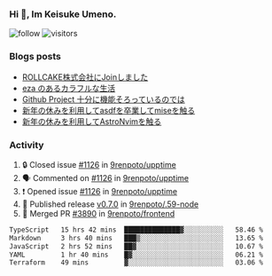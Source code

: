 ### Hi 👋, Im Keisuke Umeno.

<!--
**9renpoto/9renpoto** is a ✨ _special_ ✨ repository because its `README.md` (this file) appears on your GitHub profile.

Here are some ideas to get you started:

- 🔭 I’m currently working on ...
- 🌱 I’m currently learning ...
- 👯 I’m looking to collaborate on ...
- 🤔 I’m looking for help with ...
- 💬 Ask me about ...
- 📫 How to reach me: ...
- 😄 Pronouns: ...
- ⚡ Fun fact: ...
-->

![follow](https://img.shields.io/github/followers/9renpoto?label=Follow&style=social)
![visitors](https://komarev.com/ghpvc/?username=9renpoto&label=Profile%20views&color=0e75b6&style=flat)

### Blogs posts

<!-- BLOG-POST-LIST:START -->
- [ROLLCAKE株式会社にJoinしました](https://9renpoto.win/entry/2024/02/11/join)
- [eza のあるカラフルな生活](https://9renpoto.win/entry/2024/02/01/eza)
- [Github Project 十分に機能そろっているのでは](https://9renpoto.win/entry/2024/01/14/gh-projects)
- [新年の休みを利用してasdfを卒業してmiseを触る](https://9renpoto.win/entry/2024/01/07/mise)
- [新年の休みを利用してAstroNvimを触る](https://9renpoto.win/entry/2024/01/03/new-year-holidays)
<!-- BLOG-POST-LIST:END -->

### Activity

<!--START_SECTION:activity-->
1. 🔒 Closed issue [#1126](https://github.com/9renpoto/upptime/issues/1126) in [9renpoto/upptime](https://github.com/9renpoto/upptime)
2. 🗣 Commented on [#1126](https://github.com/9renpoto/upptime/issues/1126#issuecomment-1941739605) in [9renpoto/upptime](https://github.com/9renpoto/upptime)
3. ❗ Opened issue [#1126](https://github.com/9renpoto/upptime/issues/1126) in [9renpoto/upptime](https://github.com/9renpoto/upptime)
4. 🚀 Published release [v0.7.0](https://github.com/9renpoto/.59-node/releases/tag/v0.7.0) in [9renpoto/.59-node](https://github.com/9renpoto/.59-node)
5. 🎉 Merged PR [#3890](https://github.com/9renpoto/frontend/pull/3890) in [9renpoto/frontend](https://github.com/9renpoto/frontend)
<!--END_SECTION:activity-->

<!--START_SECTION:waka-->

```txt
TypeScript   15 hrs 42 mins  ██████████████▓░░░░░░░░░░   58.46 %
Markdown     3 hrs 40 mins   ███▒░░░░░░░░░░░░░░░░░░░░░   13.65 %
JavaScript   2 hrs 52 mins   ██▓░░░░░░░░░░░░░░░░░░░░░░   10.67 %
YAML         1 hr 40 mins    █▓░░░░░░░░░░░░░░░░░░░░░░░   06.21 %
Terraform    49 mins         ▓░░░░░░░░░░░░░░░░░░░░░░░░   03.06 %
```

<!--END_SECTION:waka-->
